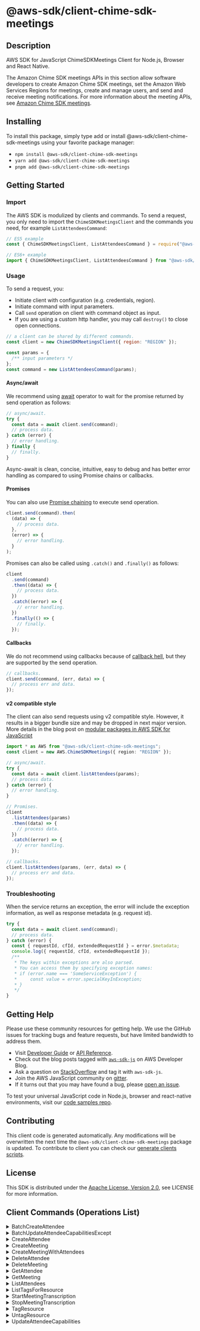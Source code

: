 <!-- generated file, do not edit directly -->

# @aws-sdk/client-chime-sdk-meetings

## Description

AWS SDK for JavaScript ChimeSDKMeetings Client for Node.js, Browser and React Native.

<p>The Amazon Chime SDK meetings APIs in this section allow software developers to create Amazon Chime SDK meetings, set the Amazon Web Services Regions for meetings, create and manage users, and send and
receive meeting notifications. For more information about the meeting APIs, see
<a href="https://docs.aws.amazon.com/chime/latest/APIReference/API_Operations_Amazon_Chime_SDK_Meetings.html">Amazon Chime SDK meetings</a>.</p>

## Installing

To install this package, simply type add or install @aws-sdk/client-chime-sdk-meetings
using your favorite package manager:

- `npm install @aws-sdk/client-chime-sdk-meetings`
- `yarn add @aws-sdk/client-chime-sdk-meetings`
- `pnpm add @aws-sdk/client-chime-sdk-meetings`

## Getting Started

### Import

The AWS SDK is modulized by clients and commands.
To send a request, you only need to import the `ChimeSDKMeetingsClient` and
the commands you need, for example `ListAttendeesCommand`:

```js
// ES5 example
const { ChimeSDKMeetingsClient, ListAttendeesCommand } = require("@aws-sdk/client-chime-sdk-meetings");
```

```ts
// ES6+ example
import { ChimeSDKMeetingsClient, ListAttendeesCommand } from "@aws-sdk/client-chime-sdk-meetings";
```

### Usage

To send a request, you:

- Initiate client with configuration (e.g. credentials, region).
- Initiate command with input parameters.
- Call `send` operation on client with command object as input.
- If you are using a custom http handler, you may call `destroy()` to close open connections.

```js
// a client can be shared by different commands.
const client = new ChimeSDKMeetingsClient({ region: "REGION" });

const params = {
  /** input parameters */
};
const command = new ListAttendeesCommand(params);
```

#### Async/await

We recommend using [await](https://developer.mozilla.org/en-US/docs/Web/JavaScript/Reference/Operators/await)
operator to wait for the promise returned by send operation as follows:

```js
// async/await.
try {
  const data = await client.send(command);
  // process data.
} catch (error) {
  // error handling.
} finally {
  // finally.
}
```

Async-await is clean, concise, intuitive, easy to debug and has better error handling
as compared to using Promise chains or callbacks.

#### Promises

You can also use [Promise chaining](https://developer.mozilla.org/en-US/docs/Web/JavaScript/Guide/Using_promises#chaining)
to execute send operation.

```js
client.send(command).then(
  (data) => {
    // process data.
  },
  (error) => {
    // error handling.
  }
);
```

Promises can also be called using `.catch()` and `.finally()` as follows:

```js
client
  .send(command)
  .then((data) => {
    // process data.
  })
  .catch((error) => {
    // error handling.
  })
  .finally(() => {
    // finally.
  });
```

#### Callbacks

We do not recommend using callbacks because of [callback hell](http://callbackhell.com/),
but they are supported by the send operation.

```js
// callbacks.
client.send(command, (err, data) => {
  // process err and data.
});
```

#### v2 compatible style

The client can also send requests using v2 compatible style.
However, it results in a bigger bundle size and may be dropped in next major version. More details in the blog post
on [modular packages in AWS SDK for JavaScript](https://aws.amazon.com/blogs/developer/modular-packages-in-aws-sdk-for-javascript/)

```ts
import * as AWS from "@aws-sdk/client-chime-sdk-meetings";
const client = new AWS.ChimeSDKMeetings({ region: "REGION" });

// async/await.
try {
  const data = await client.listAttendees(params);
  // process data.
} catch (error) {
  // error handling.
}

// Promises.
client
  .listAttendees(params)
  .then((data) => {
    // process data.
  })
  .catch((error) => {
    // error handling.
  });

// callbacks.
client.listAttendees(params, (err, data) => {
  // process err and data.
});
```

### Troubleshooting

When the service returns an exception, the error will include the exception information,
as well as response metadata (e.g. request id).

```js
try {
  const data = await client.send(command);
  // process data.
} catch (error) {
  const { requestId, cfId, extendedRequestId } = error.$metadata;
  console.log({ requestId, cfId, extendedRequestId });
  /**
   * The keys within exceptions are also parsed.
   * You can access them by specifying exception names:
   * if (error.name === 'SomeServiceException') {
   *     const value = error.specialKeyInException;
   * }
   */
}
```

## Getting Help

Please use these community resources for getting help.
We use the GitHub issues for tracking bugs and feature requests, but have limited bandwidth to address them.

- Visit [Developer Guide](https://docs.aws.amazon.com/sdk-for-javascript/v3/developer-guide/welcome.html)
  or [API Reference](https://docs.aws.amazon.com/AWSJavaScriptSDK/v3/latest/index.html).
- Check out the blog posts tagged with [`aws-sdk-js`](https://aws.amazon.com/blogs/developer/tag/aws-sdk-js/)
  on AWS Developer Blog.
- Ask a question on [StackOverflow](https://stackoverflow.com/questions/tagged/aws-sdk-js) and tag it with `aws-sdk-js`.
- Join the AWS JavaScript community on [gitter](https://gitter.im/aws/aws-sdk-js-v3).
- If it turns out that you may have found a bug, please [open an issue](https://github.com/aws/aws-sdk-js-v3/issues/new/choose).

To test your universal JavaScript code in Node.js, browser and react-native environments,
visit our [code samples repo](https://github.com/aws-samples/aws-sdk-js-tests).

## Contributing

This client code is generated automatically. Any modifications will be overwritten the next time the `@aws-sdk/client-chime-sdk-meetings` package is updated.
To contribute to client you can check our [generate clients scripts](https://github.com/aws/aws-sdk-js-v3/tree/main/scripts/generate-clients).

## License

This SDK is distributed under the
[Apache License, Version 2.0](http://www.apache.org/licenses/LICENSE-2.0),
see LICENSE for more information.

## Client Commands (Operations List)

<details>
<summary>
BatchCreateAttendee
</summary>

[Command API Reference](https://docs.aws.amazon.com/AWSJavaScriptSDK/v3/latest/client/chime-sdk-meetings/command/BatchCreateAttendeeCommand/) / [Input](https://docs.aws.amazon.com/AWSJavaScriptSDK/v3/latest/Package/-aws-sdk-client-chime-sdk-meetings/Interface/BatchCreateAttendeeCommandInput/) / [Output](https://docs.aws.amazon.com/AWSJavaScriptSDK/v3/latest/Package/-aws-sdk-client-chime-sdk-meetings/Interface/BatchCreateAttendeeCommandOutput/)

</details>
<details>
<summary>
BatchUpdateAttendeeCapabilitiesExcept
</summary>

[Command API Reference](https://docs.aws.amazon.com/AWSJavaScriptSDK/v3/latest/client/chime-sdk-meetings/command/BatchUpdateAttendeeCapabilitiesExceptCommand/) / [Input](https://docs.aws.amazon.com/AWSJavaScriptSDK/v3/latest/Package/-aws-sdk-client-chime-sdk-meetings/Interface/BatchUpdateAttendeeCapabilitiesExceptCommandInput/) / [Output](https://docs.aws.amazon.com/AWSJavaScriptSDK/v3/latest/Package/-aws-sdk-client-chime-sdk-meetings/Interface/BatchUpdateAttendeeCapabilitiesExceptCommandOutput/)

</details>
<details>
<summary>
CreateAttendee
</summary>

[Command API Reference](https://docs.aws.amazon.com/AWSJavaScriptSDK/v3/latest/client/chime-sdk-meetings/command/CreateAttendeeCommand/) / [Input](https://docs.aws.amazon.com/AWSJavaScriptSDK/v3/latest/Package/-aws-sdk-client-chime-sdk-meetings/Interface/CreateAttendeeCommandInput/) / [Output](https://docs.aws.amazon.com/AWSJavaScriptSDK/v3/latest/Package/-aws-sdk-client-chime-sdk-meetings/Interface/CreateAttendeeCommandOutput/)

</details>
<details>
<summary>
CreateMeeting
</summary>

[Command API Reference](https://docs.aws.amazon.com/AWSJavaScriptSDK/v3/latest/client/chime-sdk-meetings/command/CreateMeetingCommand/) / [Input](https://docs.aws.amazon.com/AWSJavaScriptSDK/v3/latest/Package/-aws-sdk-client-chime-sdk-meetings/Interface/CreateMeetingCommandInput/) / [Output](https://docs.aws.amazon.com/AWSJavaScriptSDK/v3/latest/Package/-aws-sdk-client-chime-sdk-meetings/Interface/CreateMeetingCommandOutput/)

</details>
<details>
<summary>
CreateMeetingWithAttendees
</summary>

[Command API Reference](https://docs.aws.amazon.com/AWSJavaScriptSDK/v3/latest/client/chime-sdk-meetings/command/CreateMeetingWithAttendeesCommand/) / [Input](https://docs.aws.amazon.com/AWSJavaScriptSDK/v3/latest/Package/-aws-sdk-client-chime-sdk-meetings/Interface/CreateMeetingWithAttendeesCommandInput/) / [Output](https://docs.aws.amazon.com/AWSJavaScriptSDK/v3/latest/Package/-aws-sdk-client-chime-sdk-meetings/Interface/CreateMeetingWithAttendeesCommandOutput/)

</details>
<details>
<summary>
DeleteAttendee
</summary>

[Command API Reference](https://docs.aws.amazon.com/AWSJavaScriptSDK/v3/latest/client/chime-sdk-meetings/command/DeleteAttendeeCommand/) / [Input](https://docs.aws.amazon.com/AWSJavaScriptSDK/v3/latest/Package/-aws-sdk-client-chime-sdk-meetings/Interface/DeleteAttendeeCommandInput/) / [Output](https://docs.aws.amazon.com/AWSJavaScriptSDK/v3/latest/Package/-aws-sdk-client-chime-sdk-meetings/Interface/DeleteAttendeeCommandOutput/)

</details>
<details>
<summary>
DeleteMeeting
</summary>

[Command API Reference](https://docs.aws.amazon.com/AWSJavaScriptSDK/v3/latest/client/chime-sdk-meetings/command/DeleteMeetingCommand/) / [Input](https://docs.aws.amazon.com/AWSJavaScriptSDK/v3/latest/Package/-aws-sdk-client-chime-sdk-meetings/Interface/DeleteMeetingCommandInput/) / [Output](https://docs.aws.amazon.com/AWSJavaScriptSDK/v3/latest/Package/-aws-sdk-client-chime-sdk-meetings/Interface/DeleteMeetingCommandOutput/)

</details>
<details>
<summary>
GetAttendee
</summary>

[Command API Reference](https://docs.aws.amazon.com/AWSJavaScriptSDK/v3/latest/client/chime-sdk-meetings/command/GetAttendeeCommand/) / [Input](https://docs.aws.amazon.com/AWSJavaScriptSDK/v3/latest/Package/-aws-sdk-client-chime-sdk-meetings/Interface/GetAttendeeCommandInput/) / [Output](https://docs.aws.amazon.com/AWSJavaScriptSDK/v3/latest/Package/-aws-sdk-client-chime-sdk-meetings/Interface/GetAttendeeCommandOutput/)

</details>
<details>
<summary>
GetMeeting
</summary>

[Command API Reference](https://docs.aws.amazon.com/AWSJavaScriptSDK/v3/latest/client/chime-sdk-meetings/command/GetMeetingCommand/) / [Input](https://docs.aws.amazon.com/AWSJavaScriptSDK/v3/latest/Package/-aws-sdk-client-chime-sdk-meetings/Interface/GetMeetingCommandInput/) / [Output](https://docs.aws.amazon.com/AWSJavaScriptSDK/v3/latest/Package/-aws-sdk-client-chime-sdk-meetings/Interface/GetMeetingCommandOutput/)

</details>
<details>
<summary>
ListAttendees
</summary>

[Command API Reference](https://docs.aws.amazon.com/AWSJavaScriptSDK/v3/latest/client/chime-sdk-meetings/command/ListAttendeesCommand/) / [Input](https://docs.aws.amazon.com/AWSJavaScriptSDK/v3/latest/Package/-aws-sdk-client-chime-sdk-meetings/Interface/ListAttendeesCommandInput/) / [Output](https://docs.aws.amazon.com/AWSJavaScriptSDK/v3/latest/Package/-aws-sdk-client-chime-sdk-meetings/Interface/ListAttendeesCommandOutput/)

</details>
<details>
<summary>
ListTagsForResource
</summary>

[Command API Reference](https://docs.aws.amazon.com/AWSJavaScriptSDK/v3/latest/client/chime-sdk-meetings/command/ListTagsForResourceCommand/) / [Input](https://docs.aws.amazon.com/AWSJavaScriptSDK/v3/latest/Package/-aws-sdk-client-chime-sdk-meetings/Interface/ListTagsForResourceCommandInput/) / [Output](https://docs.aws.amazon.com/AWSJavaScriptSDK/v3/latest/Package/-aws-sdk-client-chime-sdk-meetings/Interface/ListTagsForResourceCommandOutput/)

</details>
<details>
<summary>
StartMeetingTranscription
</summary>

[Command API Reference](https://docs.aws.amazon.com/AWSJavaScriptSDK/v3/latest/client/chime-sdk-meetings/command/StartMeetingTranscriptionCommand/) / [Input](https://docs.aws.amazon.com/AWSJavaScriptSDK/v3/latest/Package/-aws-sdk-client-chime-sdk-meetings/Interface/StartMeetingTranscriptionCommandInput/) / [Output](https://docs.aws.amazon.com/AWSJavaScriptSDK/v3/latest/Package/-aws-sdk-client-chime-sdk-meetings/Interface/StartMeetingTranscriptionCommandOutput/)

</details>
<details>
<summary>
StopMeetingTranscription
</summary>

[Command API Reference](https://docs.aws.amazon.com/AWSJavaScriptSDK/v3/latest/client/chime-sdk-meetings/command/StopMeetingTranscriptionCommand/) / [Input](https://docs.aws.amazon.com/AWSJavaScriptSDK/v3/latest/Package/-aws-sdk-client-chime-sdk-meetings/Interface/StopMeetingTranscriptionCommandInput/) / [Output](https://docs.aws.amazon.com/AWSJavaScriptSDK/v3/latest/Package/-aws-sdk-client-chime-sdk-meetings/Interface/StopMeetingTranscriptionCommandOutput/)

</details>
<details>
<summary>
TagResource
</summary>

[Command API Reference](https://docs.aws.amazon.com/AWSJavaScriptSDK/v3/latest/client/chime-sdk-meetings/command/TagResourceCommand/) / [Input](https://docs.aws.amazon.com/AWSJavaScriptSDK/v3/latest/Package/-aws-sdk-client-chime-sdk-meetings/Interface/TagResourceCommandInput/) / [Output](https://docs.aws.amazon.com/AWSJavaScriptSDK/v3/latest/Package/-aws-sdk-client-chime-sdk-meetings/Interface/TagResourceCommandOutput/)

</details>
<details>
<summary>
UntagResource
</summary>

[Command API Reference](https://docs.aws.amazon.com/AWSJavaScriptSDK/v3/latest/client/chime-sdk-meetings/command/UntagResourceCommand/) / [Input](https://docs.aws.amazon.com/AWSJavaScriptSDK/v3/latest/Package/-aws-sdk-client-chime-sdk-meetings/Interface/UntagResourceCommandInput/) / [Output](https://docs.aws.amazon.com/AWSJavaScriptSDK/v3/latest/Package/-aws-sdk-client-chime-sdk-meetings/Interface/UntagResourceCommandOutput/)

</details>
<details>
<summary>
UpdateAttendeeCapabilities
</summary>

[Command API Reference](https://docs.aws.amazon.com/AWSJavaScriptSDK/v3/latest/client/chime-sdk-meetings/command/UpdateAttendeeCapabilitiesCommand/) / [Input](https://docs.aws.amazon.com/AWSJavaScriptSDK/v3/latest/Package/-aws-sdk-client-chime-sdk-meetings/Interface/UpdateAttendeeCapabilitiesCommandInput/) / [Output](https://docs.aws.amazon.com/AWSJavaScriptSDK/v3/latest/Package/-aws-sdk-client-chime-sdk-meetings/Interface/UpdateAttendeeCapabilitiesCommandOutput/)

</details>
